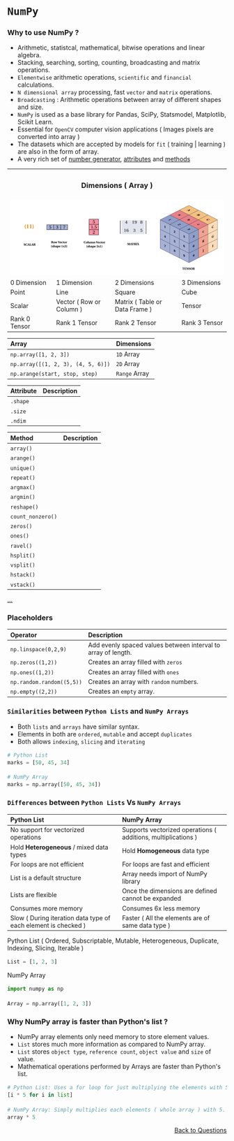 # `NumPy`

### **Why** to use NumPy ?
- Arithmetic, statistcal, mathematical, bitwise operations and linear algebra.
- Stacking, searching, sorting, counting, broadcasting and matrix operations.
- `Elementwise` arithmetic operations, `scientific` and `financial` calculations.
- `N dimensional array` processing, fast `vector` and `matrix` operations.
- `Broadcasting` : Arithmetic operations between array of different shapes and size.
- `NumPy` is used as a base library for Pandas, SciPy, Statsmodel, Matplotlib, Scikit Learn.
- Essential for `OpenCV` computer vision applications ( Images pixels are converted into array )
- The datasets which are accepted by models for `fit` ( training | learning ) are also in the form of array.
- A very rich set of [number generator](https://github.com/KIRANKUMAR7296/NumPy/blob/main/Number%20Generators.ipynb), [attributes](https://github.com/KIRANKUMAR7296/NumPy/blob/main/Attribute.md) and [methods](https://github.com/KIRANKUMAR7296/NumPy/blob/main/Method.md)

<table>
  <tr>
    <th colspan="4"><h3>Dimensions ( Array )</h3></th>       
  <tr>
  <tr>
    <td colspan="4"><img src="Images/Dim.png" alt="Dimensions"></td>
  </tr>
  <tr>
    <td>0 Dimension</td>
    <td>1 Dimension</td>
    <td>2 Dimensions</td>
    <td>3 Dimensions</td>
  </tr>  
  <tr>
    <td>Point</td>
    <td>Line</td>
    <td>Square</td>
    <td>Cube</td>
  </tr>  
   <tr>
    <td>Scalar</td>
    <td>Vector ( Row or Column )</td>
    <td>Matrix ( Table or Data Frame )</td>
    <td>Tensor</td>
  </tr>  
  <tr>
    <td>Rank 0 Tensor</td>
    <td>Rank 1 Tensor</td>
    <td>Rank 2 Tensor</td>
    <td>Rank 3 Tensor</td>
  </tr>    
</table>

Array |	Dimensions
:--- | :---
`np.array([1, 2, 3])` |	`1D` Array
`np.array([(1, 2, 3), (4, 5, 6)])` | `2D` Array
`np.arange(start, stop, step)` | `Range` Array

Attribute | Description
:--- | :---
`.shape` | 
`.size` |
`.ndim` | 

Method | Description
:--- | :---
`array()` | 
`arange()` | 
`unique()` |
`repeat()` |
`argmax()` | 
`argmin()` |
`reshape()` | 
`count_nonzero()` | 
`zeros()` | 
`ones()` | 
`ravel()` |
`hsplit()` | 
`vsplit()` | 
`hstack()` |
`vstack()` | 

[...](https://towardsdatascience.com/21-numpy-functions-that-will-boost-your-data-analysis-process-1671fb35215)

### Placeholders 

Operator | Description
:--- | :---
`np.linspace(0,2,9)` |	Add evenly spaced values between interval to array of length.
`np.zeros((1,2))`	| Creates an array filled with `zeros`
`np.ones((1,2))` |	Creates an array filled with `ones`
`np.random.random((5,5))` |	Creates an array with `random` numbers.
`np.empty((2,2))` |	Creates an `empty` array.

### `Similarities` between `Python Lists` and `NumPy Arrays`

- Both `lists` and `arrays` have similar syntax. 
- Elements in both are `ordered`, `mutable` and accept `duplicates`
- Both allows `indexing`, `slicing` and `iterating`

```python
# Python List
marks = [50, 45, 34]  

# NumPy Array
marks = np.array([50, 45, 34])
```

### `Differences` between `Python Lists` Vs `NumPy Arrays`

**Python List** | **NumPy Array**
:--- | :---
No support for vectorized operations | Supports vectorized operations ( additions, multiplications )
Hold **Heterogeneous** / mixed data types | Hold **Homogeneous** data type
For loops are not efficient | For loops are fast and efficient
List is a default structure | Array needs import of NumPy library
Lists are flexible | Once the dimensions are defined cannot be expanded
Consumes more memory | Consumes 6x less memory
Slow ( During iteration data type of each element is checked ) | Faster ( All the elements are of same data type )

Python List ( Ordered, Subscriptable, Mutable, Heterogeneous, Duplicate, Indexing, Slicing, Iterable )
```python
List = [1, 2, 3]
```

NumPy Array
```python
import numpy as np

Array = np.array([1, 2, 3])
```

### Why NumPy array is faster than Python's list ?
- NumPy array elements only need memory to store element values.
- `List` stores much more information as compared to NumPy array.
- `List` stores `object type`, `reference count`, `object value` and `size` of value.
- Mathematical operations performed by Arrays are faster than Python's list.
 
```python
# Python List: Uses a for loop for just multiplying the elements with 5.
[i * 5 for i in list]

# NumPy Array: Simply multiplies each elements ( whole array ) with 5.
array * 5
```

<p align='right'><a align="right" href="https://github.com/KIRANKUMAR7296/Library/blob/main/Interview.md">Back to Questions</a></p>
